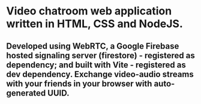 # Video chatroom web application written in HTML, CSS and NodeJS.
## Developed using WebRTC, a Google Firebase hosted signaling server (firestore) - registered as dependency; and built with Vite - registered as dev dependency. Exchange video-audio streams with your friends in your browser with auto-generated UUID.
